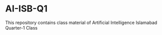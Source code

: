 # AI-ISB-Q1
This repository contains class material of Artificial Intelligence Islamabad Quarter-1 Class
